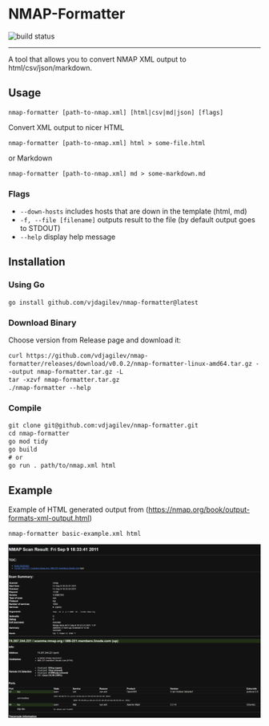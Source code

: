 # NMAP-Formatter

![build status](https://github.com/vdjagilev/nmap-formatter/actions/workflows/go.yml/badge.svg)

---

A tool that allows you to convert NMAP XML output to html/csv/json/markdown.

## Usage

```
nmap-formatter [path-to-nmap.xml] [html|csv|md|json] [flags]
```

Convert XML output to nicer HTML

```
nmap-formatter [path-to-nmap.xml] html > some-file.html
```

or Markdown

```
nmap-formatter [path-to-nmap.xml] md > some-markdown.md
```

### Flags

* `--down-hosts` includes hosts that are down in the template (html, md)
* `-f, --file [filename]` outputs result to the file (by default output goes to STDOUT)
* `--help` display help message

## Installation

### Using Go

```
go install github.com/vjdagilev/nmap-formatter@latest
```

### Download Binary

Choose version from Release page and download it:

```
curl https://github.com/vdjagilev/nmap-formatter/releases/download/v0.0.2/nmap-formatter-linux-amd64.tar.gz --output nmap-formatter.tar.gz -L
tar -xzvf nmap-formatter.tar.gz
./nmap-formatter --help
```

### Compile

```
git clone git@github.com:vdjagilev/nmap-formatter.git
cd nmap-formatter
go mod tidy
go build
# or 
go run . path/to/nmap.xml html
```

## Example

Example of HTML generated output from (https://nmap.org/book/output-formats-xml-output.html)

```
nmap-formatter basic-example.xml html
```

![Basic HTML Example](docs/images/basic-example-html.png)
